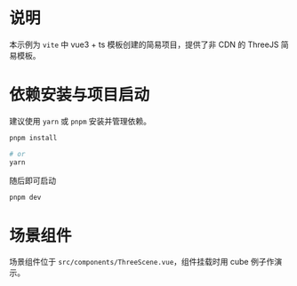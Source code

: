 # 说明

本示例为 `vite` 中 vue3 + ts 模板创建的简易项目，提供了非 CDN 的 ThreeJS 简易模板。

# 依赖安装与项目启动

建议使用 `yarn` 或 `pnpm` 安装并管理依赖。

``` sh
pnpm install

# or
yarn
```

随后即可启动

``` sh
pnpm dev
```

# 场景组件

场景组件位于 `src/components/ThreeScene.vue`，组件挂载时用 cube 例子作演示。
